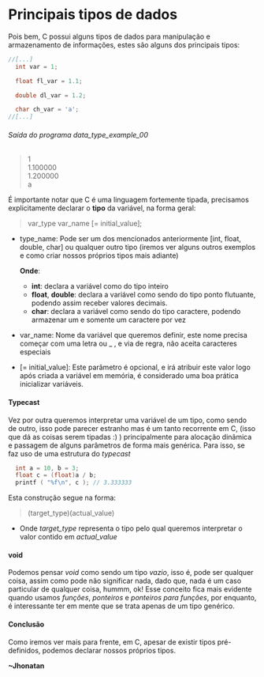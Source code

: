 # Principais tipos de dados

Pois bem, C possui alguns tipos de dados para manipulação e armazenamento de
informações, estes são alguns dos principais tipos:
```c
//[...]
  int var = 1;

  float fl_var = 1.1;

  double dl_var = 1.2;

  char ch_var = 'a';
//[...]
```

###### Saída do programa data_type_example_00
> 1 <br>
> 1.100000 <br>
> 1.200000 <br>
> a <br>

É importante notar que C é uma linguagem fortemente tipada, precisamos
explicitamente declarar o **tipo** da variável, na forma geral:

> var_type var_name [= initial_value];

* type_name: Pode ser um dos mencionados anteriormente [int, float, double,
    char] ou qualquer outro tipo (iremos ver alguns outros exemplos e como
    criar nossos próprios tipos mais adiante)

    **Onde**:
    - **int**: declara a variável como do tipo inteiro
    - **float**, **double**: declara a variável como sendo do tipo ponto
      flutuante, podendo assim receber valores decimais.
    - **char**: declara a variável como sendo do tipo caractere, podendo 
      armazenar um e somente um caractere por vez
* var_name: Nome da variável que queremos definir, este nome precisa começar
    com uma letra ou _ , e via de regra, não aceita caracteres especiais
* [= initial_value]: Este parâmetro é opcional, e irá atribuir este valor logo
    após criada a variável em memória, é considerado uma boa prática
    inicializar variáveis.

#### Typecast
  Vez por outra queremos interpretar uma variável de um tipo, como sendo de
outro, isso pode parecer estranho mas é um tanto recorrente em C, (isso que dá
as coisas serem tipadas :) ) principalmente para alocação dinâmica e passagem
de alguns parâmetros de forma mais genérica. 
  Para isso, se faz uso de uma estrutura do _typecast_
```c
  int a = 10, b = 3;
  float c = (float)a / b;
  printf ( "%f\n", c ); // 3.333333
```
  Esta construção segue na forma:
> (target_type)(actual_value)

* Onde  _target_type_ representa o tipo pelo qual queremos interpretar o valor
 contido em _actual_value_

#### void
  Podemos pensar _void_ como sendo um tipo _vazio_, isso é, pode ser qualquer
coisa, assim como pode não significar nada, dado que, nada é um caso particular
de qualquer coisa, hummm, ok! Esse conceito fica mais evidente quando
usamos _funções_, _ponteiros_ e _ponteiros para funções_, por enquanto, é
interessante ter em mente que se trata apenas de um tipo genérico.

#### Conclusão ####
  Como iremos ver mais para frente, em C, apesar de existir tipos
pré-definidos, podemos declarar nossos próprios tipos.

**~Jhonatan**
